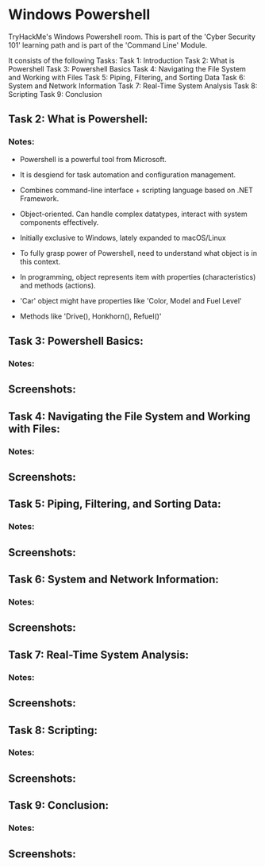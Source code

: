 
# Windows Powershell

TryHackMe's Windows Powershell room. This is part of the 'Cyber Security 101' learning path and is part of the 'Command Line' Module.

It consists of the following Tasks:
Task 1: Introduction
Task 2: What is Powershell
Task 3: Powershell Basics
Task 4: Navigating the File System and Working with Files
Task 5: Piping, Filtering, and Sorting Data
Task 6: System and Network Information
Task 7: Real-Time System Analysis
Task 8: Scripting
Task 9: Conclusion

## Task 2: What is Powershell:

### Notes:
- Powershell is a powerful tool from Microsoft.
- It is desgiend for task automation and configuration management.
- Combines command-line interface + scripting language based on .NET Framework.
- Object-oriented. Can handle complex datatypes, interact with system components effectively.
- Initially exclusive to Windows, lately expanded to macOS/Linux

- To fully grasp power of Powershell, need to understand what object is in this context.
- In programming, object represents item with properties (characteristics) and methods (actions).
- 'Car' object might have properties like 'Color, Model and Fuel Level'
- Methods like 'Drive(), Honkhorn(), Refuel()'

## Task 3: Powershell Basics:

### Notes:

## Screenshots:


## Task 4: Navigating the File System and Working with Files:

### Notes:

## Screenshots:


## Task 5: Piping, Filtering, and Sorting Data:

### Notes:

## Screenshots:


## Task 6: System and Network Information:

### Notes:

## Screenshots:


## Task 7: Real-Time System Analysis:

### Notes:

## Screenshots:


## Task 8: Scripting:

### Notes:

## Screenshots:


## Task 9: Conclusion:

### Notes:

## Screenshots:




